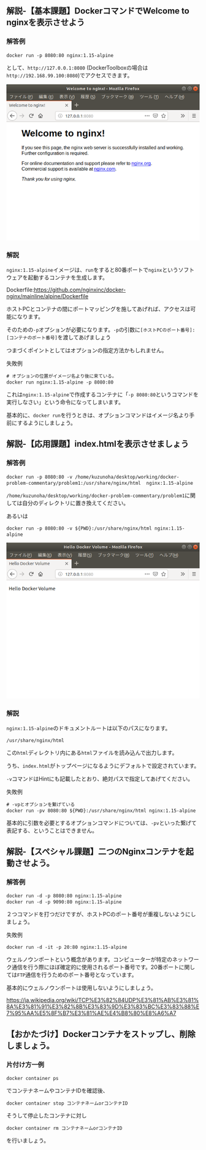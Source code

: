 ## 解説-【基本課題】DockerコマンドでWelcome to nginxを表示させよう

### 解答例

```
docker run -p 8080:80 nginx:1.15-alpine
```

として、`http://127.0.0.1:8080` (DockerToolboxの場合は`http://192.168.99.100:8080`)でアクセスできます。 

![Welcome to nginx](../image/nginxWelcome.png)

### 解説

`nginx:1.15-alpine`イメージは、`run`をすると80番ポートで`nginx`というソフトウェアを起動するコンテナを生成します。

Dockerfile:https://github.com/nginxinc/docker-nginx/mainline/alpine/Dockerfile

ホストPCとコンテナの間にポートマッピングを施してあげれば、アクセスは可能になります。

そのための`-p`オプションが必要になります。`-p`の引数に`[ホストPCのポート番号]:[コンテナのポート番号]`を渡してあげましょう

つまづくポイントとしてはオプションの指定方法かもしれません。

失敗例
```
# オプションの位置がイメージ名より後に来ている。
docker run nginx:1.15-alpine -p 8080:80
```

これは`nginx:1.15-alpine`で作成するコンテナに「`-p 8080:80`というコマンドを実行しなさい」という命令になってしまいます。

基本的に、`docker run`を行うときは、オプションコマンドはイメージ名より手前にするようにしましょう。


## 解説-【応用課題】index.htmlを表示させましょう

### 解答例

```
docker run -p 8080:80 -v /home/kuzunoha/desktop/working/docker-problem-commentary/problem1:/usr/share/nginx/html  nginx:1.15-alpine 
```

`/home/kuzunoha/desktop/working/docker-problem-commentary/problem1`に関しては自分のディレクトリに置き換えてください。

あるいは

```
docker run -p 8080:80 -v ${PWD}:/usr/share/nginx/html nginx:1.15-alpine
```

![Hello Docker Volume](../image/HelloDockerVolume.png)

### 解説

`nginx:1.15-alpine`のドキュメントルートは以下のパスになります。

```
/usr/share/nginx/html
```
この`html`ディレクトリ内にある`html`ファイルを読み込んで出力します。

うち、`index.html`がトップページになるようにデフォルトで設定されています。

`-v`コマンドはHintにも記載したとおり、絶対パスで指定してあげてください。

失敗例
```
# -vpとオプションを繋げている
docker run -pv 8080:80 ${PWD}:/usr/share/nginx/html nginx:1.15-alpine
```

基本的に引数を必要とするオプションコマンドについては、`-pv`といった繋げて表記する、ということはできません。

## 解説-【スペシャル課題】二つのNginxコンテナを起動させよう。

### 解答例

```
docker run -d -p 8080:80 nginx:1.15-alpine
docker run -d -p 9090:80 nginx:1.15-alpine
```

２つコマンドを打つだけですが、ホストPCのポート番号が重複しないようにしましょう。

失敗例
```
docker run -d -it -p 20:80 nginx:1.15-alpine
```

ウェルノウンポートという概念があります。コンピューターが特定のネットワーク通信を行う際にほぼ確定的に使用されるポート番号です。20番ポートに関しては`FTP`通信を行うためのポート番号となっています。

基本的にウェルノウンポートは使用しないようにしましょう。

https://ja.wikipedia.org/wiki/TCP%E3%82%84UDP%E3%81%AB%E3%81%8A%E3%81%91%E3%82%8B%E3%83%9D%E3%83%BC%E3%83%88%E7%95%AA%E5%8F%B7%E3%81%AE%E4%B8%80%E8%A6%A7

## 【おかたづけ】Dockerコンテナをストップし、削除しましょう。

### 片付け方一例

```
docker container ps
```

でコンテナネームやコンテナIDを確認後、

```
docker container stop コンテナネームorコンテナID
```

そうして停止したコンテナに対し

```
docker container rm コンテナネームorコンテナID
```

を行いましょう。
